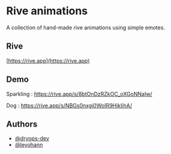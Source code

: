 
# Rive animations

A collection of hand-made rive animations using simple emotes.


## Rive

[https://rive.app](https://rive.app)


## Demo

Sparkling   : https://rive.app/s/8btOnDzRZkOC_oXGoNNaIw/ 

Dog         : https://rive.app/s/NBGs0nxgi0WoIR9HjkIihA/

## Authors

- [@dryops-dev](https://github.com/dryops-dev)
- [@leyohann](https://github.com/leyohann)

